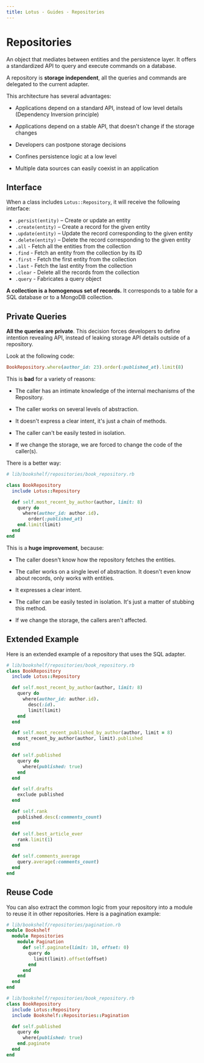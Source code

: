 ```yaml
---
title: Lotus - Guides - Repositories
---
```


# Repositories

An object that mediates between entities and the persistence layer.
It offers a standardized API to query and execute commands on a database.

A repository is **storage independent**, all the queries and commands are
delegated to the current adapter.

This architecture has several advantages:

  * Applications depend on a standard API, instead of low level details
    (Dependency Inversion principle)

  * Applications depend on a stable API, that doesn't change if the
    storage changes

  * Developers can postpone storage decisions

  * Confines persistence logic at a low level

  * Multiple data sources can easily coexist in an application

## Interface

When a class includes `Lotus::Repository`, it will receive the following interface:

  * `.persist(entity)` – Create or update an entity
  * `.create(entity)`  – Create a record for the given entity
  * `.update(entity)`  – Update the record corresponding to the given entity
  * `.delete(entity)`  – Delete the record corresponding to the given entity
  * `.all`   - Fetch all the entities from the collection
  * `.find`  - Fetch an entity from the collection by its ID
  * `.first` - Fetch the first entity from the collection
  * `.last`  - Fetch the last entity from the collection
  * `.clear` - Delete all the records from the collection
  * `.query` - Fabricates a query object

**A collection is a homogenous set of records.**
It corresponds to a table for a SQL database or to a MongoDB collection.

## Private Queries

**All the queries are private**.
This decision forces developers to define intention revealing API, instead of leaking storage API details outside of a repository.

Look at the following code:

```ruby
BookRepository.where(author_id: 23).order(:published_at).limit(8)
```

This is **bad** for a variety of reasons:

  * The caller has an intimate knowledge of the internal mechanisms of the Repository.

  * The caller works on several levels of abstraction.

  * It doesn't express a clear intent, it's just a chain of methods.

  * The caller can't be easily tested in isolation.

  * If we change the storage, we are forced to change the code of the caller(s).

There is a better way:

```ruby
# lib/bookshelf/repositories/book_repository.rb

class BookRepository
  include Lotus::Repository

  def self.most_recent_by_author(author, limit: 8)
    query do
      where(author_id: author.id).
        order(:published_at)
    end.limit(limit)
  end
end
```

This is a **huge improvement**, because:

  * The caller doesn't know how the repository fetches the entities.

  * The caller works on a single level of abstraction. It doesn't even know about records, only works with entities.

  * It expresses a clear intent.

  * The caller can be easily tested in isolation. It's just a matter of stubbing this method.

  * If we change the storage, the callers aren't affected.

## Extended Example

Here is an extended example of a repository that uses the SQL adapter.

```ruby
# lib/bookshelf/repositories/book_repository.rb
class BookRepository
  include Lotus::Repository

  def self.most_recent_by_author(author, limit: 8)
    query do
      where(author_id: author.id).
        desc(:id).
        limit(limit)
    end
  end

  def self.most_recent_published_by_author(author, limit = 8)
    most_recent_by_author(author, limit).published
  end

  def self.published
    query do
      where(published: true)
    end
  end

  def self.drafts
    exclude published
  end

  def self.rank
    published.desc(:comments_count)
  end

  def self.best_article_ever
    rank.limit(1)
  end

  def self.comments_average
    query.average(:comments_count)
  end
end
```

## Reuse Code

You can also extract the common logic from your repository into a module to reuse it in other repositories.
Here is a pagination example:

```ruby
# lib/bookshelf/repositories/pagination.rb
module Bookshelf
  module Repositories
    module Pagination
      def self.paginate(limit: 10, offset: 0)
        query do
          limit(limit).offset(offset)
        end
      end
    end
  end
end
```

```ruby
# lib/bookshelf/repositories/book_repository.rb
class BookRepository
  include Lotus::Repository
  include Bookshelf::Repositories::Pagination

  def self.published
    query do
      where(published: true)
    end.paginate
  end
end
```
